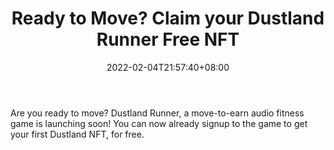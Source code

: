 ﻿---
title: "Ready to Move? Claim your Dustland Runner Free NFT"
date: 2022-02-04T21:57:40+08:00
lastmod: 2022-02-04T16:45:40+08:00
draft: false
authors: ["Idelle"]
description: "Are you ready to move? Dustland Runner, a move-to-earn audio fitness game is launching soon! You can now already signup to the game to get your first Dustland NFT, for free."
featuredImage: "ready-to-move-claim-your-dustland-runner-free-nft.jpg"
tags: ["Virtual World","Play to Earn"]
categories: ["news"]
news: ["Virtual World"]
weight: 
lightgallery: true
pinned: false
recommend: false
recommend1: false
---

Are you ready to move? Dustland Runner, a move-to-earn audio fitness game is launching soon! You can now already signup to the game to get your first Dustland NFT, for free.

<!--more-->

